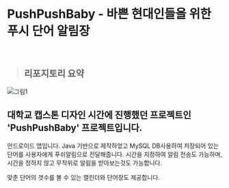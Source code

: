 # PushPushBaby - 바쁜 현대인들을 위한 푸시 단어 알림장

<br>

> ## 리포지토리 요약

![그림1](https://user-images.githubusercontent.com/28698595/132115795-5b9db141-c03f-422f-8a45-08e69c265a14.png)

## 대학교 캡스톤 디자인 시간에 진행했던 프로젝트인 'PushPushBaby' 프로젝트입니다.

안드로이드 앱입니다.
Java 기반으로 제작하었고 MySQL DB사용하여 저장되어 있는 단어를 사용자에게 푸쉬알림으로 전달해줍니다.
시간을 지정하여 알림 전송도 가능하며, 시간을 정하지 않고 무작위로 알림을 받아보는것도 가능합니다.

맞춘 단어의 갯수를 볼 수 있는 캘린더와 단어장도 제공합니다.


<br>
<br>
